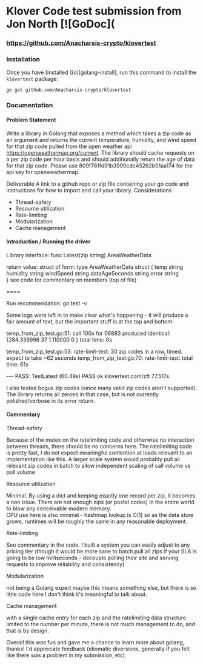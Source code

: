 # Klover Code test submission from Jon North [![GoDoc](
### https://github.com/Anacharsis-crypto/klovertest

### Installation

Once you have [installed Go][golang-install], run this command
to install the `klovertest` package:

    go get github.com/Anacharsis-crypto/klovertest
    
### Documentation

#### Problem Statement
Write a library in Golang that exposes a method which takes a zip code as an argument and
returns the current temperature, humidity, and wind speed for that zip code pulled from the open
weather api ​https://openweathermap.org/current​. The library should cache requests on a per zip
code per hour basis and should additionally return the age of data for that zip code. Please use
809f761fd91b3990cdc45262b01aa174​ for the api key for openweathermap.

Deliverable
A link to a github repo or zip file containing your go code and instructions for how to import and
call your library.
Considerations
- Thread-safety
- Resource utilization
- Rate-limiting
- Modularization
- Cache management

#### Introduction / Running the driver
Library interface:
func Latest(zip string) AreaWeatherData

return value: struct of form:
type AreaWeatherData struct {
    temp string
    humidity string
    windSpeed string
    dataAgeSeconds string
    error string    
}
see code for commentary on members (top of file)

====

Run recommendation:
go test -v

Some logs were left in to make clear what's happening - it will produce a fair amount of text, but the important stuff is at the top and bottom:

temp_from_zip_test.go:51: call 100x for 06883 produced identical: {284.339996 37 1.110000 0 } total time: 0s

temp_from_zip_test.go:53: rate-limit-test: 30 zip codes in a row, timed. expect to take ~62 seconds
temp_from_zip_test.go:70: rate-limit-test: total time: 61s

--- PASS: TestLatest (60.49s)
PASS
ok      klovertest.com/zft      77.517s


I also tested bogus zip codes (since many valid zip codes aren't supported). The library returns all zeroes in that case, but is not currently polished/verbose in its error return.


#### Commentary
Thread-safety

Because of the mutex on the ratelimiting code and otherwise no interaction between threads, there should be no concerns here. The ratelimiting code is pretty fast, I do not expect meaningful contention at loads relevant to an implementation like this. A larger scale system would probably pull all relevant zip codes in batch to allow independent scaling of call volume vs poll volume

Resource utilization

Minimal.  By using a dict and keeping exactly one record per zip, it becomes a non issue. There are not enough zips (or postal codes) in the entire world to blow any conceivable modern memory.  
CPU use here is also minimal - hashmap lookup is O(1) so as the data store grows, runtimes will be roughly the same in any reasonable deployment.

Rate-limiting

See commentary in the code. I built a system you can easily adjust to any pricing tier (though it would be more sane to batch pull all zips if your SLA is going to be low milliseconds - decouple polling their site and serving requests to improve reliability and consistency)

Modularization

not being a Golang expert maybe this means something else, but there is so little code here I don't think it's meaningful to talk about.

Cache management

with a single cache entry for each zip and the ratelimiting data structure limited to the number per minute, there is not much management to do, and that is by design.


Overall this was fun and gave me a chance to learn more about golang, thanks! I'd appreciate feedback (idiomatic diversions, generally if you felt like there was a problem in my submission, etc).
